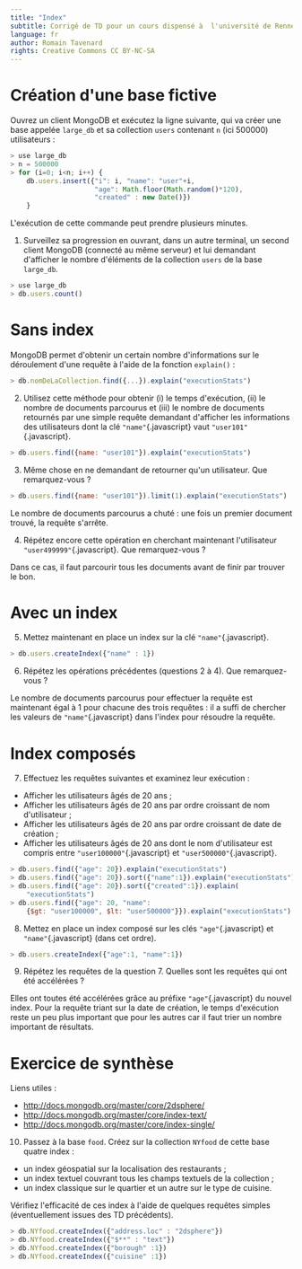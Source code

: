 ```yaml
---
title: "Index"
subtitle: Corrigé de TD pour un cours dispensé à  l'université de Rennes 2
language: fr
author: Romain Tavenard
rights: Creative Commons CC BY-NC-SA
---
```


# Création d'une base fictive
Ouvrez un client MongoDB et exécutez la ligne suivante, qui va créer une base appelée `large_db` et sa collection `users` contenant `n` (ici 500000) utilisateurs :

```javascript
> use large_db
> n = 500000
> for (i=0; i<n; i++) {
    db.users.insert({"i": i, "name": "user"+i,
                     "age": Math.floor(Math.random()*120),
                     "created" : new Date()})
    }
```

L'exécution de cette commande peut prendre plusieurs minutes.

1. Surveillez sa progression en ouvrant, dans un autre terminal, un second client MongoDB (connecté au même serveur) et lui demandant d'afficher le nombre d'éléments de la collection `users` de la base `large_db`.

```javascript
> use large_db
> db.users.count()
```

# Sans index

MongoDB permet d'obtenir un certain nombre d'informations sur le déroulement d'une requête à l'aide de la fonction `explain()` :

```javascript
> db.nomDeLaCollection.find({...}).explain("executionStats")
```

2. Utilisez cette méthode pour obtenir (i) le temps d'exécution, (ii) le nombre de documents parcourus et (iii) le nombre de documents retournés par une simple requête demandant d'afficher les informations des utilisateurs dont la clé `"name"`{.javascript} vaut `"user101"`{.javascript}.

```javascript
> db.users.find({name: "user101"}).explain("executionStats")
```

3. Même chose en ne demandant de retourner qu'un utilisateur. Que remarquez-vous ?

```javascript
> db.users.find({name: "user101"}).limit(1).explain("executionStats")
```

Le nombre de documents parcourus a chuté : une fois un premier document trouvé, la requête s'arrête.

4. Répétez encore cette opération en cherchant maintenant l'utilisateur `"user499999"`{.javascript}. Que remarquez-vous ?

Dans ce cas, il faut parcourir tous les documents avant de finir par trouver le bon.

# Avec un index

5. Mettez maintenant en place un index sur la clé `"name"`{.javascript}.

```javascript
> db.users.createIndex({"name" : 1})
```

6. Répétez les opérations précédentes (questions 2 à 4). Que remarquez-vous ?

Le nombre de documents parcourus pour effectuer la requête est maintenant égal à 1 pour chacune des trois requêtes : il a suffi de chercher les valeurs de `"name"`{.javascript} dans l'index pour résoudre la requête.

# Index composés

7. Effectuez les requêtes suivantes et examinez leur exécution :

* Afficher les utilisateurs âgés de 20 ans ;
* Afficher les utilisateurs âgés de 20 ans par ordre croissant de nom d'utilisateur ;
* Afficher les utilisateurs âgés de 20 ans par ordre croissant de date de création ;
* Afficher les utilisateurs âgés de 20 ans dont le nom d'utilisateur est compris entre `"user100000"`{.javascript} et `"user500000"`{.javascript}.

```javascript
> db.users.find({"age": 20}).explain("executionStats")
> db.users.find({"age": 20}).sort({"name":1}).explain("executionStats")
> db.users.find({"age": 20}).sort({"created":1}).explain(
    "executionStats")
> db.users.find({"age": 20, "name":
    {$gt: "user100000", $lt: "user500000"}}).explain("executionStats")
```

8. Mettez en place un index composé sur les clés `"age"`{.javascript} et `"name"`{.javascript} (dans cet ordre).

```javascript
> db.users.createIndex({"age":1, "name":1})
```

9. Répétez les requêtes de la question 7. Quelles sont les requêtes qui ont été accélérées ?

Elles ont toutes été accélérées grâce au préfixe `"age"`{.javascript} du nouvel index. Pour la requête triant sur la date de création, le temps d'exécution reste un peu plus important que pour les autres car il faut trier un nombre important de résultats.

# Exercice de synthèse

Liens utiles :

* <http://docs.mongodb.org/master/core/2dsphere/>
* <http://docs.mongodb.org/master/core/index-text/>
* <http://docs.mongodb.org/master/core/index-single/>

10. Passez à la base `food`. Créez sur la collection `NYfood` de cette base quatre index :

* un index géospatial sur la localisation des restaurants ;
* un index textuel couvrant tous les champs textuels de la collection ;
* un index classique sur le quartier et un autre sur le type de cuisine.

Vérifiez l'efficacité de ces index à l'aide de quelques requêtes simples (éventuellement issues des TD précédents).

```javascript
> db.NYfood.createIndex({"address.loc" : "2dsphere"})
> db.NYfood.createIndex({"$**" : "text"})
> db.NYfood.createIndex({"borough" :1})
> db.NYfood.createIndex({"cuisine" :1})
```
